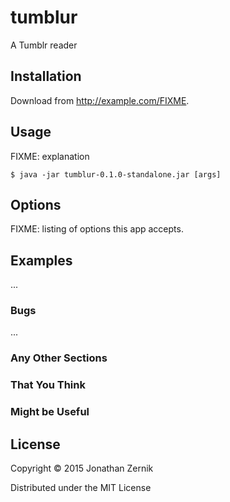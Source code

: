 # tumblur

A Tumblr reader

## Installation

Download from http://example.com/FIXME.

## Usage

FIXME: explanation

    $ java -jar tumblur-0.1.0-standalone.jar [args]

## Options

FIXME: listing of options this app accepts.

## Examples

...

### Bugs

...

### Any Other Sections
### That You Think
### Might be Useful

## License

Copyright © 2015 Jonathan Zernik

Distributed under the MIT License
